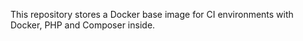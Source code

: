 This repository stores a Docker base image for CI environments with Docker, PHP and Composer inside.
